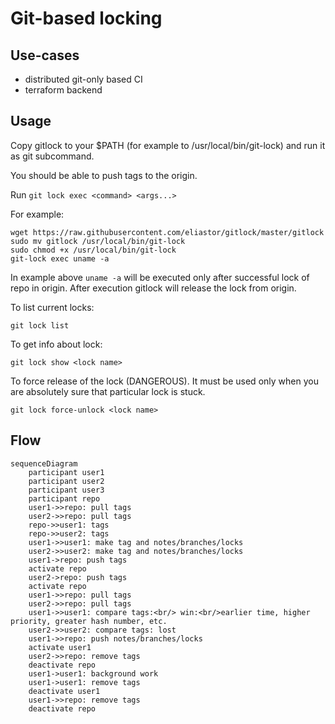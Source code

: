 # Git-based locking

## Use-cases

- distributed git-only based CI
- terraform backend

## Usage

Copy gitlock to your $PATH (for example to /usr/local/bin/git-lock) and run it as git subcommand.

You should be able to push tags to the origin.

Run `git lock exec <command> <args...>`

For example:

```
wget https://raw.githubusercontent.com/eliastor/gitlock/master/gitlock
sudo mv gitlock /usr/local/bin/git-lock
sudo chmod +x /usr/local/bin/git-lock
git-lock exec uname -a
```

In example above `uname -a` will be executed only after successful lock of repo in origin.
After execution gitlock will release the lock from origin.

To list current locks:

```
git lock list
```

To get info about lock:

```
git lock show <lock name>
```

To force release of the lock (DANGEROUS).
It must be used only when you are absolutely sure that particular lock is stuck.

```
git lock force-unlock <lock name>
```

## Flow

```mermaid
sequenceDiagram
    participant user1
    participant user2
    participant user3
    participant repo
    user1->>repo: pull tags
    user2->>repo: pull tags
    repo->>user1: tags
    repo->>user2: tags
    user1->>user1: make tag and notes/branches/locks
    user2->>user2: make tag and notes/branches/locks
    user1->repo: push tags
    activate repo
    user2->repo: push tags
    activate repo
    user1->>repo: pull tags
    user2->>repo: pull tags
    user1->>user1: compare tags:<br/> win:<br/>earlier time, higher priority, greater hash number, etc.
    user2->>user2: compare tags: lost
    user1->>repo: push notes/branches/locks
    activate user1
    user2->>repo: remove tags
    deactivate repo
    user1->user1: background work
    user1->user1: remove tags
    deactivate user1
    user1->>repo: remove tags
    deactivate repo

```
